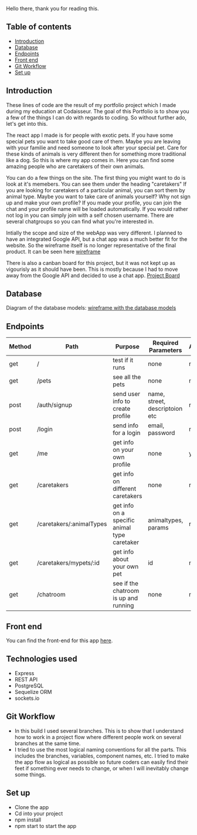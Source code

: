 Hello there, thank you for reading this.

## Table of contents

- [Introduction](#Introduction)
- [Database](#Database)
- [Endpoints](#Endpoints)
- [Front end](#Front-end)
- [Git Workflow](#Git-Workflow)
- [Set up](#Set-up)

## Introduction

These lines of code are the result of my portfolio project which I made during my education at Codaisseur. The goal of this Portfolio is to show you a few of the things I can do with regards to coding. So without further ado, let's get into this.

The react app I made is for people with exotic pets. If you have some special pets you want to take good care of them. Maybe you are leaving with your familie and need someone to look after your special pet. Care for these kinds of animals is very different then for something more traditional like a dog. So this is where my app comes in. Here you can find some amazing people who are caretakers of their own animals.

You can do a few things on the site.
The first thing you might want to do is look at it's memebers. You can see them under the heading "caretakers"
If you are looking for caretakers of a particular animal, you can sort them by animal type.
Maybe you want to take care of animals yourself? Why not sign up and make your own profile?
If you made your profile, you can join the chat and your profile name will be loaded automatically. If you would rather not log in you can simply join with a self chosen username. There are several chatgroups so you can find what you're interested in.

Intially the scope and size of the webApp was very different. I planned to have an integrated Google API, but a chat app was a much better fit for the website. So the wireframe itself is no longer representative of the final product. It can be seen here [wireframe](https://wireframe.cc/dvThS6)

There is also a canban board for this project, but it was not kept up as vigourisly as it should have been. This is mostly because I had to move away from the Google API and decided to use a chat app. [Project Board](https://github.com/users/Patrick-L-89/projects/1)

## Database

Diagram of the database models: [wireframe with the database models](https://wireframe.cc/dvThS6)

## Endpoints

| Method | Path                     | Purpose                                      | Required Parameters            | Auth |
| ------ | ------------------------ | -------------------------------------------- | ------------------------------ | ---- |
| get    | /                        | test if it runs                              | none                           | no   |
| get    | /pets                    | see all the pets                             | none                           | no   |
| post   | /auth/signup             | send user info to create profile             | name, street, descriptoion etc | no   |
| post   | /login                   | send info for a login                        | email, password                | no   |
| get    | /me                      | get info on your own profile                 | none                           | yes  |
| get    | /caretakers              | get info on different caretakers             | none                           | no   |
| get    | /caretakers/:animalTypes | get info on a specific animal type caretaker | animaltypes, params            | no   |
| get    | /caretakers/mypets/:id   | get info about your own pet                  | id                             | no   |
| get    | /chatroom                | see if the chatroom is up and running        | none                           | no   |

## Front end

You can find the front-end for this app [here](https://github.com/Patrick-L-89/portfolio-care2pets).

## Technologies used

- Express
- REST API
- PostgreSQL
- Sequelize ORM
- sockets.io

## Git Workflow

- In this build I used several branches. This is to show that I understand how to work in a project flow where different people work on several branches at the same time.
- I tried to use the most logical naming conventions for all the parts. This includes the branches, variables, component names, etc. I tried to make the app flow as logical as possible so future coders can easily find their feet if something ever needs to change, or when I will inevitably change some things.

## Set up

- Clone the app
- Cd into your project
- npm install
- npm start to start the app
